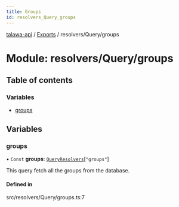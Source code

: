 ```yaml
---
title: Groups
id: resolvers_Query_groups
---
```

[talawa-api](../README.md) / [Exports](../modules.md) / resolvers/Query/groups

# Module: resolvers/Query/groups

## Table of contents

### Variables

- [groups](resolvers_Query_groups.md#groups)

## Variables

### groups

• `Const` **groups**: [`QueryResolvers`](types_generatedGraphQLTypes.md#queryresolvers)[``"groups"``]

This query fetch all the groups from the database.

#### Defined in

src/resolvers/Query/groups.ts:7
